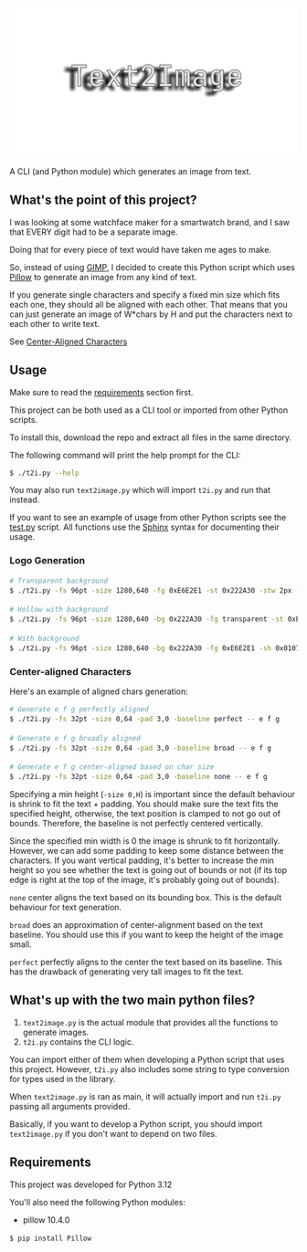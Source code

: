 # ![Text2Image](logo_transparent.png)

A CLI (and Python module) which generates an image from text.

## What's the point of this project?

I was looking at some watchface maker for a smartwatch brand,
and I saw that EVERY digit had to be a separate image.

Doing that for every piece of text would have taken me ages to make.

So, instead of using [GIMP](https://www.gimp.org), I decided to
create this Python script which uses [Pillow](https://github.com/python-pillow/Pillow)
to generate an image from any kind of text.

If you generate single characters and specify a fixed min size
which fits each one, they should all be aligned with each other.
That means that you can just generate an image of W*chars by H
and put the characters next to each other to write text.

See [Center-Aligned Characters](#center-aligned-characters)

## Usage

Make sure to read the [requirements](#requirements) section first.

This project can be both used as a CLI tool or imported from other Python scripts.

To install this, download the repo and extract all files in the same directory.

The following command will print the help prompt for the CLI:
```sh
$ ./t2i.py --help
```

You may also run `text2image.py` which will import `t2i.py` and run that instead.

If you want to see an example of usage from other Python scripts
see the [test.py](./test.py) script. All functions use the
[Sphinx](https://www.sphinx-doc.org/en/master/) syntax for
documenting their usage.

### Logo Generation

```sh
# Transparent background
$ ./t2i.py -fs 96pt -size 1280,640 -fg 0xE6E2E1 -st 0x222A30 -stw 2px -sh 0x010704 -sho=-30,15 -shb 10 -- Text2Image

# Hollow with background
$ ./t2i.py -fs 96pt -size 1280,640 -bg 0x222A30 -fg transparent -st 0xE6E2E1 -stw 2px -sh 0x010704 -sho=-30,15 -shb 20 -- Text2Image

# With background
$ ./t2i.py -fs 96pt -size 1280,640 -bg 0x222A30 -fg 0xE6E2E1 -sh 0x010704 -sho=-30,15 -shb 10 -- Text2Image
```

### Center-aligned Characters

Here's an example of aligned chars generation:
```sh
# Generate e f g perfectly aligned
$ ./t2i.py -fs 32pt -size 0,64 -pad 3,0 -baseline perfect -- e f g

# Generate e f g broadly aligned
$ ./t2i.py -fs 32pt -size 0,64 -pad 3,0 -baseline broad -- e f g

# Generate e f g center-aligned based on char size
$ ./t2i.py -fs 32pt -size 0,64 -pad 3,0 -baseline none -- e f g
```

Specifying a min height (`-size 0,H`) is important since the default behaviour
is shrink to fit the text + padding. You should make sure the text fits the
specified height, otherwise, the text position is clamped to not go out of bounds.
Therefore, the baseline is not perfectly centered vertically.

Since the specified min width is 0 the image is shrunk to fit
horizontally. However, we can add some padding to keep some distance
between the characters. If you want vertical padding, it's better
to increase the min height so you see whether the text is going out of
bounds or not (if its top edge is right at the top of the image,
it's probably going out of bounds).

`none` center aligns the text based on its bounding box. This is
the default behaviour for text generation.

`broad` does an approximation of center-alignment based on the text
baseline. You should use this if you want to keep the height of the
image small.

`perfect` perfectly aligns to the center the text based on its baseline.
This has the drawback of generating very tall images to fit the text.

## What's up with the two main python files?

1. `text2image.py` is the actual module that provides all the functions to generate images.
2. `t2i.py` contains the CLI logic.

You can import either of them when developing a Python script
that uses this project. However, `t2i.py` also includes some string
to type conversion for types used in the library.

When `text2image.py` is ran as main, it will actually import and run
`t2i.py` passing all arguments provided.

Basically, if you want to develop a Python script, you should import
`text2image.py` if you don't want to depend on two files.

## Requirements

This project was developed for Python 3.12

You'll also need the following Python modules:
- pillow 10.4.0

`$ pip install Pillow`
